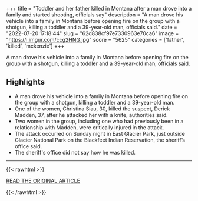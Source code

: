 +++
title = "Toddler and her father killed in Montana after a man drove into a family and started shooting, officials say"
description = "A man drove his vehicle into a family in Montana before opening fire on the group with a shotgun, killing a toddler and a 39-year-old man, officials said."
date = "2022-07-20 17:18:44"
slug = "62d838cf97e7330963e70ca6"
image = "https://i.imgur.com/ccg2HNG.jpg"
score = "5625"
categories = ['father', 'killed', 'mckenzie']
+++

A man drove his vehicle into a family in Montana before opening fire on the group with a shotgun, killing a toddler and a 39-year-old man, officials said.

## Highlights

- A man drove his vehicle into a family in Montana before opening fire on the group with a shotgun, killing a toddler and a 39-year-old man.
- One of the women, Christina Siau, 30, killed the suspect, Derick Madden, 37, after he attacked her with a knife, authorities said.
- Two women in the group, including one who had previously been in a relationship with Madden, were critically injured in the attack.
- The attack occurred on Sunday night in East Glacier Park, just outside Glacier National Park on the Blackfeet Indian Reservation, the sheriff’s office said.
- The sheriff's office did not say how he was killed.

---

{{< rawhtml >}}
  <p class="article-category">
    <a target="_blank" href="https://www.nbcnews.com/news/us-news/man-drives-family-walking-glacier-national-park-opens-fire-killing-tod-rcna39035">READ THE ORIGINAL ARTICLE</a>
  </p>
{{< /rawhtml >}}
